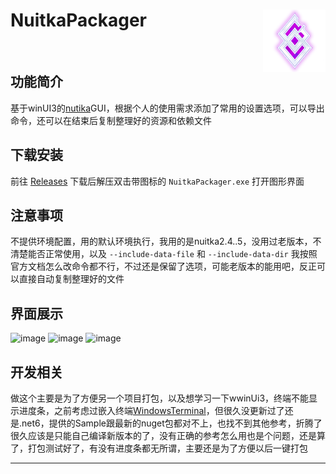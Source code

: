 <h1>
<img src="./NuitkaPackager/Assets/WindowIcon.png" align="right">
NuitkaPackager
</h1>

<p>
  <img alt="" src="https://img.shields.io/badge/platform-Windows-blue?style=flat-square&color=4096d8" />
</p>

## 功能简介
基于winUI3的[nutika](https://github.com/Nuitka/Nuitka)GUI，根据个人的使用需求添加了常用的设置选项，可以导出命令，还可以在结束后复制整理好的资源和依赖文件

## 下载安装

前往 [Releases](https://github.com/SwakinX/NuitkaPackager/releases) 下载后解压双击带图标的 `NuitkaPackager.exe` 打开图形界面

## 注意事项
不提供环境配置，用的默认环境执行，我用的是nuitka2.4..5，没用过老版本，不清楚能否正常使用，以及 `--include-data-file` 和 `--include-data-dir` 我按照官方文档怎么改命令都不行，不过还是保留了选项，可能老版本的能用吧，反正可以直接自动复制整理好的文件

## 界面展示
![image](https://github.com/user-attachments/assets/65d9eab0-c89f-4713-bbd4-6c85c0b1342d)
![image](https://github.com/user-attachments/assets/d4126831-87e7-43e1-9b89-09134582f459)
![image](https://github.com/user-attachments/assets/c50f14b9-be53-4f58-bb34-f4f53c69a4bd)
## 开发相关

做这个主要是为了方便另一个项目打包，以及想学习一下wwinUi3，终端不能显示进度条，之前考虑过嵌入终端[WindowsTerminal](https://github.com/Corillian/WindowsTerminal)，但很久没更新过了还是.net6，提供的Sample跟最新的nuget包都对不上，也找不到其他参考，折腾了很久应该是只能自己编译新版本的了，没有正确的参考怎么用也是个问题，还是算了，打包测试好了，有没有进度条都无所谓，主要还是为了方便以后一键打包

---
